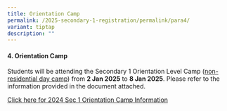 ```yaml
---
title: Orientation Camp
permalink: /2025-secondary-1-registration/permalink/para4/
variant: tiptap
description: ""
---
```

<h4>4. Orientation Camp</h4>
<p>Students will be attending the Secondary 1 Orientation Level Camp (<u>non-residential day camp</u>)
from <strong>2 Jan 2025</strong> to <strong>8 Jan 2025</strong>. Please refer
to the information provided in the document attached.&nbsp;&nbsp;&nbsp;</p>
<p><a href="/files/2024_S1_Orientation_Level_Camp_Info_.pdf" rel="noopener noreferrer nofollow" target="_blank">Click here for 2024 Sec 1 Orientation Camp Information</a>
</p>